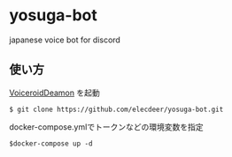 # yosuga-bot
japanese voice bot for discord

## 使い方

[VoiceroidDeamon](https://github.com/Nkyoku/voiceroid_daemon)
を起動

`$ git clone https://github.com/elecdeer/yosuga-bot.git`

docker-compose.ymlでトークンなどの環境変数を指定

`$docker-compose up -d`
